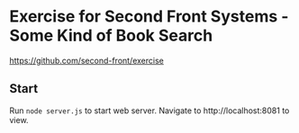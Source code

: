 # Exercise for Second Front Systems - Some Kind of Book Search

https://github.com/second-front/exercise

## Start
Run `node server.js` to start web server. Navigate to http://localhost:8081 to view.
